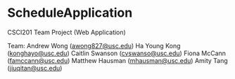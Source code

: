 # ScheduleApplication
CSCI201 Team Project (Web Application)

Team:
Andrew Wong (awong827@usc.edu)
Ha Young Kong (konghayo@usc.edu)
Caitlin Swanson (cvswanso@usc.edu)
Fiona McCann (famccann@usc.edu)
Matthew Hausman (mhausman@usc.edu)
Amity Tang (jiuqitan@usc.edu)
